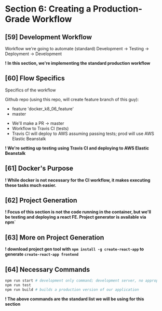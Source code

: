 # Section 6: Creating a Production-Grade Workflow

## [59] Development Workflow
Workflow we're going to automate (standard)
Development -> Testing -> Deployment -> Development

**! In this section, we're implementing the standard production workflow**

## [60] Flow Specifics
Specifics of the workflow

Github repo (using this repo, will create feature branch of this guy):
- feature 'docker_k8_06_feature'
- master

* We'll make a PR -> master
* Workflow to Travis CI (tests)
* Travis CI will deploy to AWS assuming passing tests; prod will use AWS Elastic Beanstalk

**! We're setting up testing using Travis CI and deploying to AWS Elastic Beanstalk**

## [61] Docker's Purpose
**! While docker is not necessary for the CI workflow, it makes executing these tasks much easier.**

## [62] Project Generation
**! Focus of this section is not the code running in the container, but we'll be testing and deploying a react FE. Project generator is available via npm`**

## [63] More on Project Generation
**! download project gen tool with `npm install -g create-react-app` to generate `create-react-app frontend`**

## [64] Necessary Commands
```bash
npm run start # development only command; development server, no appropriate for production
npm run test
npm run build # builds a production version of our application
```
**! The above commands are the standard list we will be using for this section**

